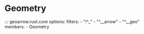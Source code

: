 # Geometry

::: geoarrow.rust.core
    options:
      filters:
        - "!^_"
        - "^__arrow"
        - "^__geo"
      members:
        - Geometry
